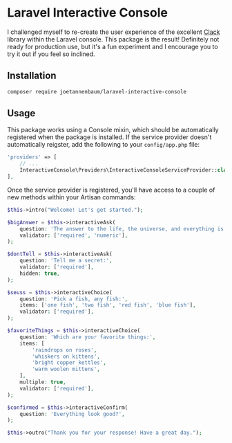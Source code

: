 # Laravel Interactive Console

I challenged myself to re-create the user experience of the excellent [Clack](https://github.com/natemoo-re/clack) library within the Laravel console. This package is the result! Definitely not ready for production use, but it's a fun experiment and I encourage you to try it out if you feel so inclined.

## Installation

```bash
composer require joetannenbaum/laravel-interactive-console
```

## Usage

This package works using a Console mixin, which should be automatically registered when the package is installed. If the service provider doesn't automatically reigster, add the following to your `config/app.php` file:

```php
'providers' => [
    // ...
    InteractiveConsole\Providers\InteractiveConsoleServiceProvider::class,
],
```

Once the service provider is registered, you'll have access to a couple of new methods within your Artisan commands:

```php
$this->intro("Welcome! Let's get started.");

$bigAnswer = $this->interactiveAsk(
    question: 'The answer to the life, the universe, and everything is:',
    validator: ['required', 'numeric'],
);

$dontTell = $this->interactiveAsk(
    question: 'Tell me a secret:',
    validator: ['required'],
    hidden: true,
);

$seuss = $this->interactiveChoice(
    question: 'Pick a fish, any fish:',
    items: ['one fish', 'two fish', 'red fish', 'blue fish'],
    validator: ['required'],
);

$favoriteThings = $this->interactiveChoice(
    question: 'Which are your favorite things:',
    items: [
        'raindrops on roses',
        'whiskers on kittens',
        'bright copper kettles',
        'warm woolen mittens',
    ],
    multiple: true,
    validator: ['required'],
);

$confirmed = $this->interactiveConfirm(
    question: 'Everything look good?',
);

$this->outro("Thank you for your response! Have a great day.");
```
